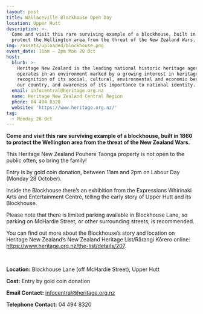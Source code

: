 ```yaml
---
layout: post
title: Wallaceville Blockhouse Open Day
location: Upper Hutt
description: >-
  Come and visit this rare surviving example of a blockhouse, built in 1860 to
  protect the Wellington area from the threat of the New Zealand Wars.
img: /assets/uploaded/blockhouse.png
event_date: 11am – 2pm Mon 28 Oct
host:
  blurb: >-
    Heritage New Zealand is the leading national historic heritage agency. It
    operates in an environment marked by a growing interest in heritage,
    recognition of its social, cultural, environmental and economic benefits to
    our country, and awareness of its importance to national identity.
  email: infocentral@heritage.org.nz
  name: Heritage New Zealand Central Region
  phone: 04 494 8320
  website: 'https://www.heritage.org.nz/'
tag:
  - Monday 28 Oct
---
```

**Come and visit this rare surviving example of a blockhouse, built in 1860 to protect the Wellington area from the threat of the New Zealand Wars.**

This Heritage New Zealand Pouhere Taonga property is not open to the public often, so bring the family! 

Entry is by gold coin donation, between 11am and 2pm on Labour Day (Monday 28 October). 

Inside the Blockhouse there’s an exhibition from the Expressions Whirinaki Arts and Entertainment Centre, telling the early story of Upper Hutt and its Blockhouse.

Please note that there is limited parking available in Blockhouse Lane, so parking on McHardie Street, or other surrounding streets, is recommended.

You can find out more about the Blockhouse’s story and location on Heritage New Zealand’s New Zealand Heritage List/Rārangi Kōrero online: <https://www.heritage.org.nz/the-list/details/207>.

<br>

**Location:** Blockhouse Lane (off McHardie Street), Upper Hutt

**Cost:** Entry by gold coin donation

**Email Contact:** infocentral@heritage.org.nz

**Telephone Contact:** 04 494 8320
